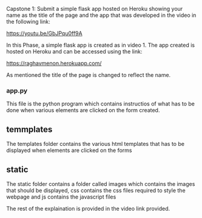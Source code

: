 Capstone 1:
Submit a simple flask app hosted on Heroku showing your name as the title of the page and the app that was developed in the video in the following link:

https://youtu.be/GbJPqu0ff9A

In this Phase, a simple flask app is created as in video 1. The app created is hosted on Heroku and can be accessed using the link:

https://raghavmenon.herokuapp.com/

As mentioned the title of the page is changed to reflect the name. 

### app.py

This file is the python program which contains instructios of what has to be done when various elements are clicked on the form created.

## temmplates 

The templates folder contains the various html templates that has to be displayed when elements are clicked on the forms

## static 

The static folder contains a folder called images which contains the images that should be displayed, css contains the css files required to style the webpage and 
js contains the javascript files

The rest of the explaination is provided in the video link provided.
